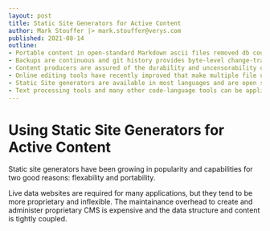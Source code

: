 ```yaml
---
layout: post
title: Static Site Generators for Active Content
author: Mark Stouffer |> mark.stouffer@verys.com
published: 2021-08-14
outline:
- Portable content in open-standard Markdown ascii files removed db coupling and schema inflexability.
- Backups are continuous and git history provides byte-level change-tracking.
- Content producers are assured of the durability and uncensorability of their content because they always have a local copy of the site.
- Online editing tools have recently improved that make multiple file updates easy to understand and coordinate.
- Static Site generators are available in most languages and are open source, modifiable, themeable and configurable.
- Text processing tools and many other code-language tools can be applied to content files.
---
```

# Using Static Site Generators for Active Content

Static site generators have been growing in popularity and capabilities for two good reasons: flexability and portability.

Live data websites are required for many applications, but they tend to be more proprietary and inflexible. The maintainance overhead to create and administer proprietary CMS is expensive and the data structure and content is tightly coupled.